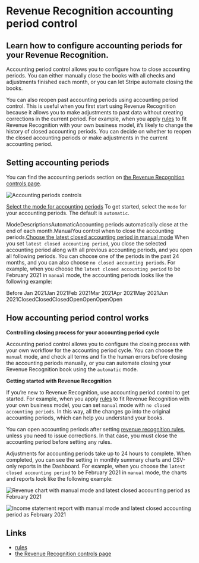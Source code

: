 # Revenue Recognition accounting period control

## Learn how to configure accounting periods for your Revenue Recognition.

Accounting period control allows you to configure how to close accounting
periods. You can either manually close the books with all checks and adjustments
finished each month, or you can let Stripe automate closing the books.

You can also reopen past accounting periods using accounting period control.
This is useful when you first start using Revenue Recognition because it allows
you to make adjustments to past data without creating corrections in the current
period. For example, when you apply
[rules](https://docs.stripe.com/revenue-recognition/rules) to fit Revenue
Recognition with your own business model, it’s likely to change the history of
closed accounting periods. You can decide on whether to reopen the closed
accounting periods or make adjustments in the current accounting period.

## Setting accounting periods

You can find the accounting periods section on [the Revenue Recognition controls
page](https://dashboard.stripe.com/settings/revenue-recognition).

![Accounting periods
controls](https://b.stripecdn.com/docs-statics-srv/assets/accounting_period_controls.64932706c8bd298d267ed8aa9148214f.png)

[Select the mode for accounting
periods](https://docs.stripe.com/revenue-recognition/revenue-settings/accounting-period-control#accounting-period-mode)
To get started, select the `mode` for your accounting periods. The default is
`automatic`.

ModeDescriptionsAutomaticAccounting periods automatically close at the end of
each month.ManualYou control when to close the accounting periods.[Choose the
latest closed accounting period in manual
mode](https://docs.stripe.com/revenue-recognition/revenue-settings/accounting-period-control#latest-closed-accounting-period)
When you set `latest closed accounting period`, you close the selected
accounting period along with all previous accounting periods, and you open all
following periods. You can choose one of the periods in the past 24 months, and
you can also choose `no closed accounting periods`. For example, when you choose
the `latest closed accounting period` to be February 2021 in `manual` mode, the
accounting periods looks like the following example:

Before Jan 2021Jan 2021Feb 2021Mar 2021Apr 2021May 2021Jun
2021ClosedClosedClosedOpenOpenOpenOpen
## How accounting period control works

**Controlling closing process for your accounting period cycle**

Accounting period control allows you to configure the closing process with your
own workflow for the accounting period cycle. You can choose the `manual` mode,
and check all terms and fix the human errors before closing the accounting
periods manually, or you can automate closing your Revenue Recognition book
using the `automatic` mode.

**Getting started with Revenue Recognition**

If you’re new to Revenue Recognition, use accounting period control to get
started. For example, when you apply
[rules](https://docs.stripe.com/revenue-recognition/rules) to fit Revenue
Recognition with your own business model, you can set `manual` mode with `no
closed accounting periods`. In this way, all the changes go into the original
accounting periods, which can help you understand your books.

You can open accounting periods after setting [revenue recognition
rules](https://docs.stripe.com/revenue-recognition/rules), unless you need to
issue corrections. In that case, you must close the accounting period before
setting any rules.

Adjustments for accounting periods take up to 24 hours to complete. When
completed, you can see the setting in monthly summary charts and CSV-only
reports in the Dashboard. For example, when you choose the `latest closed
accounting period` to be February 2021 in `manual` mode, the charts and reports
look like the following example:

![Revenue chart with manual mode and latest closed accounting period as February
2021](https://b.stripecdn.com/docs-statics-srv/assets/accounting-period-control-revenue-chart.d6ab06169fb7d15f27f2e7cfe5a2282e.png)

![Income statement report with manual mode and latest closed accounting period
as February
2021](https://b.stripecdn.com/docs-statics-srv/assets/accounting-period-control-income-statement-report.da2f6a5fb6491e4e4da58c115c7089f7.png)

## Links

- [rules](https://docs.stripe.com/revenue-recognition/rules)
- [the Revenue Recognition controls
page](https://dashboard.stripe.com/settings/revenue-recognition)